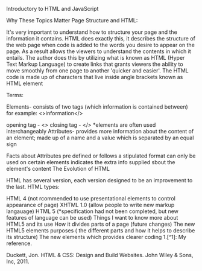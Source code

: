 Introductory to HTML and JavaScript

Why These Topics Matter
Page Structure and HTML:

It's very important to understand how to structure your page and the information it contains. HTML does exactly this, it describes the structure of the web page when code is added to the words you desire to appear on the page. As a result allows the viewers to understand the contents in which it entails. The author does this by utilizing what is known as HTML (Hyper Text Markup Language) to create links that grants viewers the ability to move smoothly from one page to another 'quicker and easier'. The HTML code is made up of characters that live inside angle brackets known as HTML element

Terms:

Elements- consists of two tags (which information is contained between) for example: <>information</>

opening tag - <>
closing tag - </>
*elements are often used interchangeably
Attributes- provides more information about the content of an element; made up of a name and a value which is separated by an equal sign

Facts about Attributes
pre defined or follows a stipulated format
can only be used on certain elements
indicates the extra info supplied sbout the element's content
The Evolution of HTML

HTML has several version, each version designed to be an improvement to the last. HTML types:

HTML 4 (not rcommended to use presentational elements to control appearance of page)
XHTML 1.0 (allow people to write new markup langauage)
HTML 5 (*specification had not been completed, but new features of language can be used)
Things I want to know more about
HTML5 and its use
How it divides parts of a page (future changes)
The new HTML5 elements purposes ( the different parts and how it helps to describe its structure)
The new elements which provides clearer coding
1.[^1]: My reference.

Duckett, Jon. HTML & CSS: Design and Build Websites. John Wiley & Sons, Inc, 2011.
